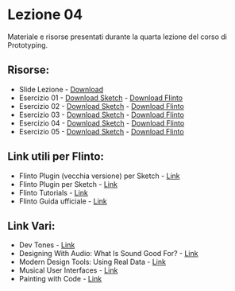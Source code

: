 # Lezione 04

Materiale e risorse presentati durante la quarta lezione del corso di Prototyping.

## Risorse:
* Slide Lezione - [Download][lezione-04-s-d]
* Esercizio 01 - [Download Sketch][ex-01-s] - [Download Flinto][ex-01-f]
* Esercizio 02 - [Download Sketch][ex-02-s] - [Download Flinto][ex-02-f]
* Esercizio 03 - [Download Sketch][ex-03-s] - [Download Flinto][ex-03-f]
* Esercizio 04 - [Download Sketch][ex-04-s] - [Download Flinto][ex-04-f]
* Esercizio 05 - [Download Sketch][ex-05-s] - [Download Flinto][ex-05-f]

## Link utili per Flinto:
* Flinto Plugin (vecchia versione) per Sketch - [Link][flinto-old-plugin]
* Flinto Plugin per Sketch - [Link][flinto-plugin]
* Flinto Tutorials - [Link][flinto-tut]
* Flinto Guida ufficiale - [Link][flinto-guide]

## Link Vari:
* Dev Tones - [Link][dev-tones]
* Designing With Audio: What Is Sound Good For? - [Link][art-01]
* Modern Design Tools: Using Real Data - [Link][art-02]
* Musical User Interfaces - [Link][art-03]
* Painting with Code - [Link][art-04]

[lezione-04-s-d]:    https://github.com/michelemazzucco/laba-prototyping-16-17/raw/lezione-04/slide/slide-lezione-04.pdf

[ex-01-s]: https://github.com/michelemazzucco/laba-prototyping-16-17/raw/lezione-04/esercizio/01.sketch
[ex-02-s]: https://github.com/michelemazzucco/laba-prototyping-16-17/raw/lezione-04/esercizio/02.sketch
[ex-03-s]: https://github.com/michelemazzucco/laba-prototyping-16-17/raw/lezione-04/esercizio/03.sketch
[ex-04-s]: https://github.com/michelemazzucco/laba-prototyping-16-17/raw/lezione-04/esercizio/04.sketch
[ex-05-s]: https://github.com/michelemazzucco/laba-prototyping-16-17/raw/lezione-04/esercizio/05.sketch

[ex-01-f]: https://github.com/michelemazzucco/laba-prototyping-16-17/raw/lezione-04/esercizio/01.flinto
[ex-02-f]: https://github.com/michelemazzucco/laba-prototyping-16-17/raw/lezione-04/esercizio/02.flinto
[ex-03-f]: https://github.com/michelemazzucco/laba-prototyping-16-17/raw/lezione-04/esercizio/03.flinto
[ex-04-f]: https://github.com/michelemazzucco/laba-prototyping-16-17/raw/lezione-04/esercizio/04.flinto
[ex-05-f]: https://github.com/michelemazzucco/laba-prototyping-16-17/raw/lezione-04/esercizio/05.flinto
[ex-05-f]: https://github.com/michelemazzucco/laba-prototyping-16-17/raw/lezione-04/esercizio/05.flinto

[flinto-tut]: https://www.flinto.com/tutorial_videos
[flinto-plugin]: https://www.flinto.com/mac_sketch_plugin
[flinto-old-plugin]: https://www.dropbox.com/sh/oh356b4tyqe2uqu/AAB4281S12Rog01pgKqRTQIxa?dl=0
[flinto-guide]: https://www.flinto.com/guide/screens


[dev-tones]: http://rcptones.com/dev_tones/
[art-01]: https://www.smashingmagazine.com/2012/04/designing-with-audio-what-is-sound-good-for/
[art-02]: https://medium.com/bridge-collection/modern-design-tools-using-real-data-62d499e97482
[art-03]: http://arthurcarabott.com/mui/
[art-04]: http://airbnb.design/painting-with-code/
